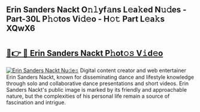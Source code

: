 ## Erin Sanders Nackt O𝚗𝚕yf𝚊ns L𝚎a𝚔ed N𝚞𝚍es - Part-30L P𝚑𝚘tos Vi𝚍𝚎o - H𝚘𝚝 Part L𝚎a𝚔s XQwX6

# <h2><a href="http://kfeb1sa.oniu.top/?m=Erin+Sanders+Nackt">🔗👉 🔴 Erin Sanders Nackt P𝚑ot𝚘𝚜 V𝚒d𝚎o</a></h2>

[![Erin Sanders Nackt Nu𝚍e𝚜](https://i.imgur.com/0qMVB7G.gif)](http://kfeb1sa.oniu.top/?m=Erin+Sanders+Nackt)
Digital content creator and web entertainer Erin Sanders Nackt, known for disseminating dance and lifestyle knowledge through solo and collaborative dance presentations and short videos. Erin Sanders Nackt's public image is marked by its friendly and approachable nature, but the complexities of his personal life remain a source of fascination and intrigue.  
